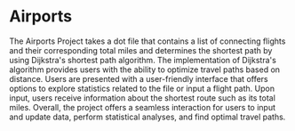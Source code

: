 # Airports
The Airports Project takes a dot file that contains a list of connecting flights and their corresponding total miles and determines the shortest path by using Dijkstra's shortest path algorithm. The implementation of Dijkstra's algorithm provides users with the ability to optimize travel paths based on distance. Users are presented with a user-friendly interface that offers options to explore statistics related to the file or input a flight path. Upon input, users receive information about the shortest route such as its total miles. Overall, the project offers a seamless interaction for users to input and update data, perform statistical analyses, and find optimal travel paths.
